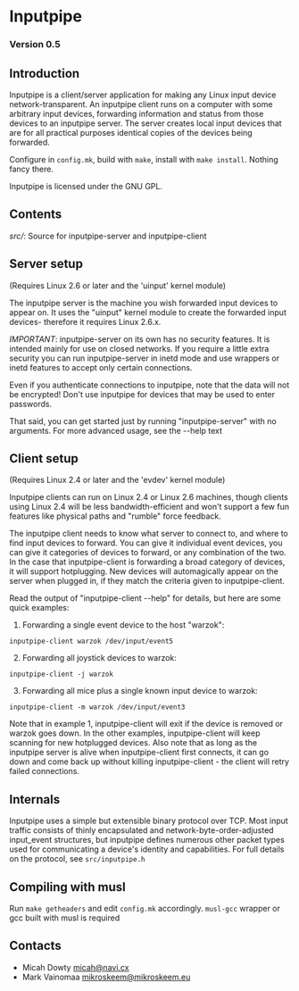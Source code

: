 # Inputpipe

### Version 0.5


## Introduction

Inputpipe is a client/server application for making any Linux input
device network-transparent. An inputpipe client runs on a computer with
some arbitrary input devices, forwarding information and status from
those devices to an inputpipe server. The server creates local input
devices that are for all practical purposes identical copies of the
devices being forwarded.

Configure in `config.mk`, build with `make`, install with `make install`. Nothing fancy there.

Inputpipe is licensed under the GNU GPL.


## Contents

_src/_: Source for inputpipe-server and inputpipe-client


## Server setup

(Requires Linux 2.6 or later and the 'uinput' kernel module)

The inputpipe server is the machine you wish forwarded input devices
to appear on. It uses the "uinput" kernel module to create the forwarded
input devices- therefore it requires Linux 2.6.x.

_IMPORTANT_:
inputpipe-server on its own has no security features. It is
intended mainly for use on closed networks. If you require
a little extra security you can run inputpipe-server in inetd
mode and use wrappers or inetd features to accept only certain
connections.

Even if you authenticate connections to inputpipe, note that
the data will not be encrypted! Don't use inputpipe for devices
that may be used to enter passwords.

That said, you can get started just by running "inputpipe-server" with
no arguments. For more advanced usage, see the --help text


## Client setup

(Requires Linux 2.4 or later and the 'evdev' kernel module)

Inputpipe clients can run on Linux 2.4 or Linux 2.6 machines, though
clients using Linux 2.4 will be less bandwidth-efficient and won't support
a few fun features like physical paths and "rumble" force feedback.

The inputpipe client needs to know what server to connect to, and where to
find input devices to forward. You can give it individual event devices,
you can give it categories of devices to forward, or any combination of the
two. In the case that inputpipe-client is forwarding a broad category of
devices, it will support hotplugging. New devices will automagically appear
on the server when plugged in, if they match the criteria given to
inputpipe-client.

Read the output of "inputpipe-client --help" for details, but here are some
quick examples:

1. Forwarding a single event device to the host "warzok":

 `inputpipe-client warzok /dev/input/event5`

2. Forwarding all joystick devices to warzok:

 `inputpipe-client -j warzok`

3. Forwarding all mice plus a single known input device to warzok:

 `inputpipe-client -m warzok /dev/input/event3`

Note that in example 1, inputpipe-client will exit if the device is removed
or warzok goes down. In the other examples, inputpipe-client will keep scanning
for new hotplugged devices. Also note that as long as the inputpipe server is
alive when inputpipe-client first connects, it can go down and come back up
without killing inputpipe-client - the client will retry failed connections.


## Internals

Inputpipe uses a simple but extensible binary protocol over TCP. Most input
traffic consists of thinly encapsulated and network-byte-order-adjusted
input_event structures, but inputpipe defines numerous other packet types
used for communicating a device's identity and capabilities. For full details
on the protocol, see `src/inputpipe.h`


## Compiling with musl

Run `make getheaders` and edit `config.mk` accordingly. `musl-gcc` wrapper
or gcc built with musl is required

## Contacts

* Micah Dowty <micah@navi.cx>
* Mark Vainomaa <mikroskeem@mikroskeem.eu>
